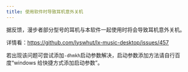 ```yaml
---
title: 使用软件时导致耳机意外关机
---
```


据反馈，漫步者部分型号的耳机与本软件一起使用时将会导致耳机意外关机。

详情看：<https://github.com/lyswhut/lx-music-desktop/issues/457>

若出现该问题可尝试添加`-dhmkh`启动参数解决，启动参数添加方法请自行百度“windows 给快捷方式添加启动参数”。
